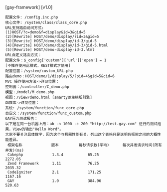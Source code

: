 [gay-framework] [v1.0]

    配置文件: /config.inc.php
    核心文件: /system/class/class_core.php
    URL支持路由访问方式:
    (1)HOST/?c=demo&f=display&id=3&gid=5
    (2)[Rewrite] HOST/demo/display/?id=3&gid=5
    (3)[Rewrite] HOST/demo/display/id-3/gid-5
    (4)[Rewrite] HOST/demo/display/id-3/gid-5.html
    (5)[Rewrite] HOST/demo-display-id-3.html
    URL自定义路由方式：
    配置文件：$_config['custom']['url']['open'] = 1
    [不推荐使用此模式，REST模式才使用]
    配置位置：/system/custom_URL.php
    路由demo：HOST/demo/1/display/5/?pid=4&gid=5&cid=6
    MVC 操作使用方法->详见位置：
    控制器：/controller/C_demo.php
    模型：/model/M_demo.php
    视图：/view/demo.html [smarty原生模版引擎]
    函数库->详见位置：
    系统: /system/function/func_core.php
    自定义：/system/function/func_custom.php
    GAY压力测试报告：
    以下是在同一台机器上用：ab -n 1000 -c 200 "http://test.gay.com" 进行的测试结果，View的输出"Hello Word"。
    大家不要关注具体数字，因为这个与机器性能有关。列出这个表格只是说明各框架之间的大概性能差异。
     框架名称 	          版本 	     每秒请求数(平均) 	    每次并发请求时间(所有并发)(ms)
     Cakephp 	         1.3.4 	         65.25 	                     2272.05
     Zend Framework      1.11 	         76.25 	                     2035.32
     CodeIgniter 	     2.1 	         171.25 	                 1167.16
     GAY 	             1.0 	         384.96 	                 520.63
